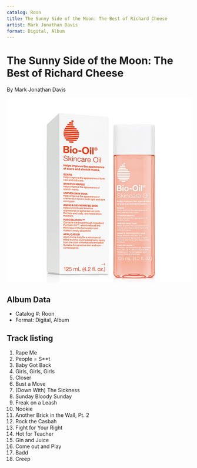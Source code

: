 ```yaml
---
catalog: Roon
title: The Sunny Side of the Moon: The Best of Richard Cheese
artist: Mark Jonathan Davis
format: Digital, Album
---
```


# The Sunny Side of the Moon: The Best of Richard Cheese

By Mark Jonathan Davis

![](../../assets/albumcovers/Mark_Jonathan_Davis-The_Sunny_Side_of_the_Moon-_The_Best_of_Richard_Cheese.png)

## Album Data

- Catalog #: Roon
- Format: Digital, Album


## Track listing


1. Rape Me
2. People = S**t
3. Baby Got Back
4. Girls, Girls, Girls
5. Closer
6. Bust a Move
7. (Down With) The Sickness
8. Sunday Bloody Sunday
9. Freak on a Leash
10. Nookie
11. Another Brick in the Wall, Pt. 2
12. Rock the Casbah
13. Fight for Your Right
14. Hot for Teacher
15. Gin and Juice
16. Come out and Play
17. Badd
18. Creep

